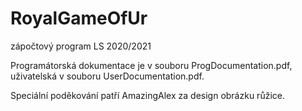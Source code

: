 # RoyalGameOfUr
zápočtový program LS 2020/2021

Programátorská dokumentace je v souboru ProgDocumentation.pdf, uživatelská v souboru UserDocumentation.pdf.

Speciální poděkování patří AmazingAlex za design obrázku růžice.